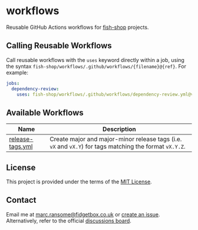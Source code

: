 # workflows

Reusable GitHub Actions workflows for [fish-shop](https://github.com/fish-shop) projects.

## Calling Reusable Workflows

Call reusable workflows with the `uses` keyword directly within a job, using the syntax `fish-shop/workflows/.github/workflows/{filename}@{ref}`. For example:

```yaml
jobs:
  dependency-review:
    uses: fish-shop/workflows/.github/workflows/dependency-review.yml@v1
```

## Available Workflows

| Name                    | Description                                                                          |
|-------------------------|--------------------------------------------------------------------------------------|
| [release-tags.yml](https://github.com/fish-shop/workflows/blob/main/.github/workflows/release-tags.yml)      | Create major and major-minor release tags (i.e. `vX` and `vX.Y`) for tags matching the format `vX.Y.Z`.     |

## License

This project is provided under the terms of the [MIT License](https://opensource.org/licenses/mit-license.php).

## Contact

Email me at [marc.ransome@fidgetbox.co.uk](mailto:marc.ransome@fidgetbox.co.uk) or [create an issue](https://github.com/fish-shop/workflows/issues). Alternatively, refer to the official [discussions board](https://github.com/orgs/fish-shop/discussions).
